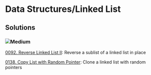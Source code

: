 # Data Structures/Linked List

## Solutions

### ![Medium](https://img.shields.io/badge/Medium-fac31d)

[0092. Reverse Linked List II](/Data%20Structures%2FLinked%20List%2F0092.%20Reverse%20Linked%20List%20II): Reverse a sublist of a linked list in place

[0138. Copy List with Random Pointer](/Data%20Structures%2FLinked%20List%2F0138.%20Copy%20List%20with%20Random%20Pointer): Clone a linked list with random pointers
